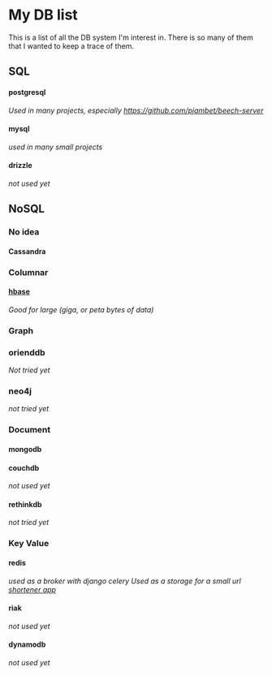 # My DB list

This is a list of all the DB system I'm interest in. There is so many of them
that I wanted to keep a trace of them.

## SQL

#### postgresql
_Used in many projects, especially https://github.com/pjambet/beech-server_

#### mysql
_used in many small projects_

#### drizzle
_not used yet_

## NoSQL

### No idea

#### Cassandra

### Columnar

#### [hbase](http://hbase.apache.org/)
_Good for large (giga, or peta bytes of data)_

### Graph

### orienddb
_Not tried yet_

### neo4j
_not tried yet_

### Document

#### mongodb

#### couchdb
_not used yet_

#### rethinkdb
_not tried yet_

### Key Value

#### redis
_used as a broker with django celery_
_Used as a storage for a small url [shortener app](https://github.com/pjambet/urls)_

#### riak
_not used yet_

#### dynamodb
_not used yet_

